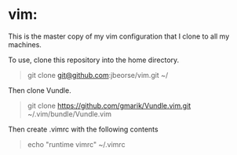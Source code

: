 # vim:
This is the master copy of my vim configuration that I clone to all my machines.

To use, clone this repository into the home directory.
> git clone git@github.com:jbeorse/vim.git ~/

Then clone Vundle.
> git clone https://github.com/gmarik/Vundle.vim.git ~/.vim/bundle/Vundle.vim

Then create .vimrc with the following contents
> echo "runtime vimrc" ~/.vimrc

